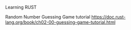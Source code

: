Learning RUST

Random Number Guessing Game tutorial
https://doc.rust-lang.org/book/ch02-00-guessing-game-tutorial.html

